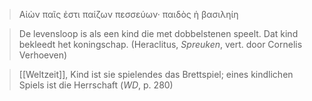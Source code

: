 > Αἰὼν παῖς ἐστι παίζων πεσσεύων· παιδὸς ἡ βασιληίη

> De levensloop is als een kind die met dobbelstenen speelt. Dat kind bekleedt het koningschap. (Heraclitus, _Spreuken_, vert. door Cornelis Verhoeven)

> [[Weltzeit]], Kind ist sie spielendes das Brettspiel; eines kindlichen Spiels ist die Herrschaft (_WD_, p. 280)
